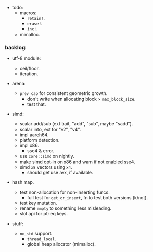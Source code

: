 
- todo:
    - macros:
        - `retain!`.
        - `erase!`.
        - `inc!`.
    - mimalloc.



### backlog:

- utf-8 module:
    - ceil/floor.
    - iteration.

- arena:
    - `prev_cap` for consistent geometric growth.
        - don't write when allocating block `> max_block_size`.
        - test that.

- simd:
    - scalar add/sub (ext trait, "add", "sub", maybe "sadd").
    - scalar into, ext for "v2", "v4".
    - impl aarch64.
    - platform detection.
    - impl x86.
        - sse4 & error.
    - use `core::simd` on nightly.
    - make simd opt-in on x86 and warn if not enabled sse4.
    - simd `x8` vectors using `x4`.
        - should get use avx, if available.

- hash map.
    - test non-allocation for non-inserting funcs.
        - full test for `get_or_insert`, fn to test both versions (k/not).
    - test key mutation.
    - rename `empty` to something less misleading.
    - slot api for ptr eq keys.

- stuff:
    - `no_std` support.
        - `thread_local`.
        - global heap allocator (mimalloc).


